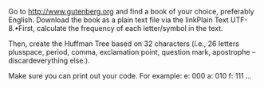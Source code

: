 Go to http://www.gutenberg.org and find a book of your choice, preferably English.  Download the book as a plain text file via the linkPlain Text UTF-8.•First, calculate the frequency of each letter/symbol in the text.

Then,  create the Huffman Tree based on 32 characters (i.e.,  26 letters plusspace, period, comma, exclamation point, question mark, apostrophe – discardeverything  else.).


Make sure you can print out your code.  For example:
e:  000
a:  010
f:  111 ...
